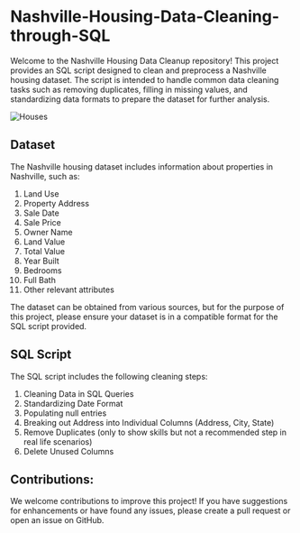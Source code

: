 # Nashville-Housing-Data-Cleaning-through-SQL

Welcome to the Nashville Housing Data Cleanup repository! This project provides an SQL script designed to clean and preprocess a Nashville housing dataset. The script is intended to handle common data cleaning tasks such as removing duplicates, filling in missing values, and standardizing data formats to prepare the dataset for further analysis.

![Houses](https://github.com/TannuShree119/Nashville-Housing-Data-Cleaning-through-SQL/assets/159888826/4bbf5c30-3f6b-46fc-b596-6d0356e3263f)

## Dataset

The Nashville housing dataset includes information about properties in Nashville, such as:

1. Land Use	
2. Property Address	
3. Sale Date	
4. Sale Price
5. Owner Name	
6. Land Value	
7. Total Value	
8. Year Built	
9. Bedrooms	
10. Full Bath
11. Other relevant attributes

The dataset can be obtained from various sources, but for the purpose of this project, please ensure your dataset is in a compatible format for the SQL script provided.

## SQL Script

The SQL script includes the following cleaning steps:

1. Cleaning Data in SQL Queries
2. Standardizing Date Format
3. Populating null entries
4. Breaking out Address into Individual Columns (Address, City, State)
5. Remove Duplicates (only to show skills but not a recommended step in real life scenarios)
6. Delete Unused Columns

## Contributions:

We welcome contributions to improve this project! If you have suggestions for enhancements or have found any issues, please create a pull request or open an issue on GitHub.
